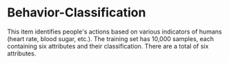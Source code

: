# Behavior-Classification
This item identifies people's actions based on various indicators of humans (heart rate, blood sugar, etc.). The training set has 10,000 samples, each containing six attributes and their classification. There are a total of six attributes.
